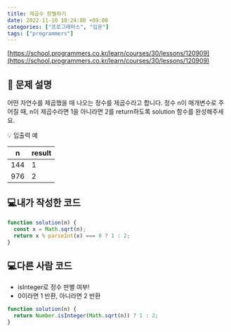 ```yaml
---
title: 제곱수 판별하기
date: 2022-11-10 18:24:00 +09:00
categories: ["프로그래머스", "입문"]
tags: ["programmers"]
---
```


[https://school.programmers.co.kr/learn/courses/30/lessons/120909](https://school.programmers.co.kr/learn/courses/30/lessons/120909)

## 📔 문제 설명

어떤 자연수를 제곱했을 때 나오는 정수를 제곱수라고 합니다. 정수 n이 매개변수로 주어질 때, n이 제곱수라면 1을 아니라면 2를 return하도록 solution 함수를 완성해주세요.

💡 입출력 예

| n   | result |
| --- | ------ |
| 144 | 1      |
| 976 | 2      |

## 💻내가 작성한 코드

```js
function solution(n) {
  const x = Math.sqrt(n);
  return x % parseInt(x) === 0 ? 1 : 2;
}
```

## 💻다른 사람 코드

- isInteger로 정수 판별 여부!
- 0이라면 1 반환, 아니라면 2 반환

```js
function solution(n) {
  return Number.isInteger(Math.sqrt(n)) ? 1 : 2;
}
```
